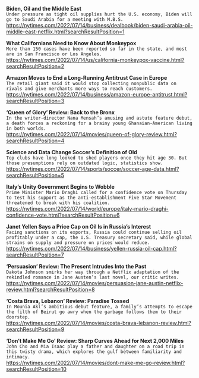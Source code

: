 **Biden, Oil and the Middle East**\
`Under pressure as tight oil supplies hurt the U.S. economy, Biden will go to Saudi Arabia for a meeting with M.B.S.`\
https://nytimes.com/2022/07/14/business/dealbook/biden-saudi-arabia-oil-middle-east-netflix.html?searchResultPosition=1

**What Californians Need to Know About Monkeypox**\
`More than 150 cases have been reported so far in the state, and most are in San Francisco or Los Angeles.`\
https://nytimes.com/2022/07/14/us/california-monkeypox-vaccine.html?searchResultPosition=2

**Amazon Moves to End a Long-Running Antitrust Case in Europe**\
`The retail giant said it would stop collecting nonpublic data on rivals and give merchants more ways to reach customers.`\
https://nytimes.com/2022/07/14/business/amazon-europe-antitrust.html?searchResultPosition=3

**‘Queen of Glory’ Review: Back to the Bronx**\
`In the writer-director Nana Mensah’s amusing and astute feature debut, a death forces a reckoning for a brainy young Ghanaian-American living in both worlds.`\
https://nytimes.com/2022/07/14/movies/queen-of-glory-review.html?searchResultPosition=4

**Science and Data Change Soccer’s Definition of Old**\
`Top clubs have long looked to shed players once they hit age 30. But those presumptions rely on outdated logic, statistics show.`\
https://nytimes.com/2022/07/14/sports/soccer/soccer-age-data.html?searchResultPosition=5

**Italy’s Unity Government Begins to Wobble**\
`Prime Minister Mario Draghi called for a confidence vote on Thursday to test his support as the anti-establishment Five Star Movement threatened to break with his coalition.`\
https://nytimes.com/2022/07/14/world/europe/italy-mario-draghi-confidence-vote.html?searchResultPosition=6

**Janet Yellen Says a Price Cap on Oil Is in Russia’s Interest**\
`Facing sanctions on its exports, Russia could continue selling oil profitably under a cap, the U.S. Treasury secretary said, while global strains on supply and pressure on prices would reduce.`\
https://nytimes.com/2022/07/14/business/yellen-russia-oil-cap.html?searchResultPosition=7

**‘Persuasion’ Review: The Present Intrudes Into the Past**\
`Dakota Johnson smirks her way through a Netflix adaptation of the rekindled romance in Jane Austen’s last novel, our critic writes.`\
https://nytimes.com/2022/07/14/movies/persuasion-jane-austin-netflix-review.html?searchResultPosition=8

**‘Costa Brava, Lebanon’ Review: Paradise Tossed**\
`In Mounia Akl’s ambitious debut feature, a family’s attempts to escape the filth of Beirut go awry when the garbage follows them to their doorstep.`\
https://nytimes.com/2022/07/14/movies/costa-brava-lebanon-review.html?searchResultPosition=9

**‘Don’t Make Me Go’ Review: Sharp Curves Ahead for Next 2,000 Miles**\
`John Cho and Mia Isaac play a father and daughter on a road trip in this twisty drama, which explores the gulf between familiarity and intimacy.`\
https://nytimes.com/2022/07/14/movies/dont-make-me-go-review.html?searchResultPosition=10

